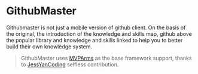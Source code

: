 # GithubMaster
Githubmaster is not just a mobile version of github client. On the basis of the original, the introduction of the knowledge and skills map, github above the popular library and knowledge and skills linked to help you to better build their own knowledge system.

> GithubMaster uses [MVPArms](https://github.com/JessYanCoding/MVPArms) as the base framework support, thanks to [JessYanCoding](https://github.com/JessYanCoding) selfless contribution.
